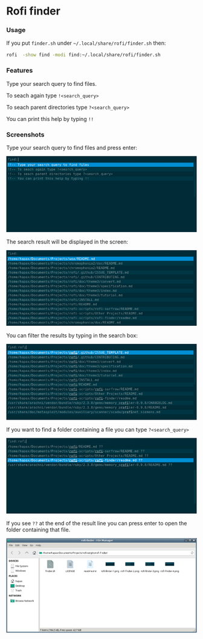 # Rofi finder

### Usage
If you put ```finder.sh``` under ```~/.local/share/rofi/finder.sh``` then:

```bash
rofi  -show find -modi find:~/.local/share/rofi/finder.sh
```
### Features
Type your search query to find files.

To seach again type ```!<search_query>```

To seach parent directories type ```?<search_query>```

You can print this help by typing ```!!```

### Screenshots

Type your search query to find files and press enter:

![Rofi Finder 1](rofi-finder-1.png)

The search result will be displayed in the screen:

![Rofi Finder 2](rofi-finder-2.png)

You can filter the results by typing in the search box:

![Rofi Finder 3](rofi-finder-3.png)

If you want to find a folder containing a file you can type ```?<search_query>```

![Rofi Finder 4](rofi-finder-4.png)

If you see ```??``` at the end of the result line you can press enter to open the folder containing that file.

![Rofi Finder 5](rofi-finder-5.png)
